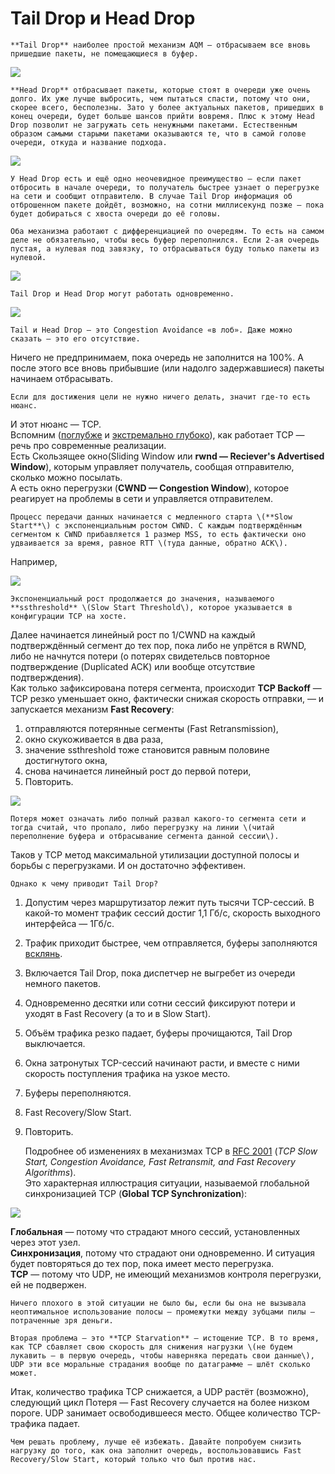 # Tail Drop и Head Drop

    **Tail Drop** наиболее простой механизм AQM — отбрасываем все вновь пришедшие пакеты, не помещающиеся в буфер. 

![](../../.gitbook/assets/image%20%2824%29.png)

  
  
    **Head Drop** отбрасывает пакеты, которые стоят в очереди уже очень долго. Их уже лучше выбросить, чем пытаться спасти, потому что они, скорее всего, бесполезны. Зато у более актуальных пакетов, пришедших в конец очереди, будет больше шансов прийти вовремя. Плюс к этому Head Drop позволит не загружать сеть ненужными пакетами. Естественным образом самыми старыми пакетами оказываются те, что в самой голове очереди, откуда и название подхода.

![](../../.gitbook/assets/image%20%28127%29.png)

    У Head Drop есть и ещё одно неочевидное преимущество — если пакет отбросить в начале очереди, то получатель быстрее узнает о перегрузке на сети и сообщит отправителю. В случае Tail Drop информация об отброшенном пакете дойдёт, возможно, на сотни миллисекунд позже — пока будет добираться с хвоста очереди до её головы.  
  
    Оба механизма работают с дифференциацией по очередям. То есть на самом деле не обязательно, чтобы весь буфер переполнился. Если 2-ая очередь пустая, а нулевая под завязку, то отбрасываться буду только пакеты из нулевой.

![](../../.gitbook/assets/image%20%2879%29.png)

    Tail Drop и Head Drop могут работать одновременно. 

![](../../.gitbook/assets/image%20%2867%29.png)

    Tail и Head Drop — это Congestion Avoidance «в лоб». Даже можно сказать — это его отсутствие.  
Ничего не предпринимаем, пока очередь не заполнится на 100%. А после этого все вновь прибывшие \(или надолго задержавшиеся\) пакеты начинаем отбрасывать.  
  
    Если для достижения цели не нужно ничего делать, значит где-то есть нюанс.  
И этот нюанс — TCP.   
Вспомним \([поглубже](http://linkmeup.ru/blog/300.html) и [экстремально глубоко](http://www.tcpipguide.com/free/index.htm)\), как работает TCP — речь про современные реализации.  
Есть Скользящее окно\(Sliding Window или **rwnd — Reciever's Advertised Window**\), которым управляет получатель, сообщая отправителю, сколько можно посылать.  
А есть окно перегрузки \(**CWND — Congestion Window**\), которое реагирует на проблемы в сети и управляется отправителем.  
  
    Процесс передачи данных начинается с медленного старта \(**Slow Start**\) с экспоненциальным ростом CWND. С каждым подтверждённым сегментом к CWND прибавляется 1 размер MSS, то есть фактически оно удваивается за время, равное RTT \(туда данные, обратно ACK\).  
Например, 

![](../../.gitbook/assets/image%20%28123%29.png)

    Экспоненциальный рост продолжается до значения, называемого **ssthreshold** \(Slow Start Threshold\), которое указывается в конфигурации TCP на хосте.  
Далее начинается линейный рост по 1/CWND на каждый подтверждённый сегмент до тех пор, пока либо не упрётся в RWND, либо не начнутся потери \(о потерях свидетельсв повторное подтверждение \(Duplicated ACK\) или вообще отсутствие подтверждения\).  
Как только зафиксирована потеря сегмента, происходит **TCP Backoff** — TCP резко уменьшает окно, фактически снижая скорость отправки, — и запускается механизм **Fast Recovery**:  


1. отправляются потерянные сегменты \(Fast Retransmission\),
2. окно скукоживается в два раза,
3. значение ssthreshold тоже становится равным половине достигнутого окна,
4. снова начинается линейный рост до первой потери,
5. Повторить.

![](../../.gitbook/assets/image%20%285%29.png)

    Потеря может означать либо полный развал какого-то сегмента сети и тогда считай, что пропало, либо перегрузку на линии \(читай переполнение буфера и отбрасывание сегмента данной сессии\).   
Таков у TCP метод максимальной утилизации доступной полосы и борьбы с перегрузками. И он достаточно эффективен.  
  
    Однако к чему приводит Tail Drop?

1. Допустим через маршрутизатор лежит путь тысячи TCP-сессий. В какой-то момент трафик сессий достиг 1,1 Гб/с, скорость выходного интерфейса — 1Гб/с.
2. Трафик приходит быстрее, чем отправляется, буферы заполняются [всклянь](https://dic.academic.ru/dic.nsf/efremova/149600/%D0%92%D1%81%D0%BA%D0%BB%D0%B5%D0%BD%D1%8C).
3. Включается Tail Drop, пока диспетчер не выгребет из очереди немного пакетов.
4. Одновременно десятки или сотни сессий фиксируют потери и уходят в Fast Recovery \(а то и в Slow Start\).
5. Объём трафика резко падает, буферы прочищаются, Tail Drop выключается.
6. Окна затронутых TCP-сессий начинают расти, и вместе с ними скорость поступления трафика на узкое место.
7. Буферы переполняются.
8. Fast Recovery/Slow Start.
9. Повторить.

    Подробнее об изменениях в механизмах TCP в [RFC 2001](https://tools.ietf.org/html/rfc2001) \(_TCP Slow Start, Congestion Avoidance, Fast Retransmit, and Fast Recovery Algorithms_\).  
Это характерная иллюстрация ситуации, называемой глобальной синхронизацией TCP \(**Global TCP Synchronization**\):

![](../../.gitbook/assets/image%20%28103%29.png)

**Глобальная** — потому что страдают много сессий, установленных через этот узел.  
**Синхронизация**, потому что страдают они одновременно. И ситуация будет повторяться до тех пор, пока имеет место перегрузка.  
**TCP** — потому что UDP, не имеющий механизмов контроля перегрузки, ей не подвержен.  
  
    Ничего плохого в этой ситуации не было бы, если бы она не вызывала неоптимальное использование полосы — промежутки между зубцами пилы — потраченные зря деньги.  
  
    Вторая проблема — это **TCP Starvation** — истощение TCP. В то время, как TCP сбавляет свою скорость для снижения нагрузки \(не будем лукавить — в первую очередь, чтобы наверняка передать свои данные\), UDP эти все моральные страдания вообще по датаграмме — шлёт сколько может.  
Итак, количество трафика TCP снижается, а UDP растёт \(возможно\), следующий цикл Потеря — Fast Recovery случается на более низком пороге. UDP занимает освободившееся место. Общее количество TCP-трафика падает.  
  
    Чем решать проблему, лучше её избежать. Давайте попробуем снизить нагрузку до того, как она заполнит очередь, воспользовавшись Fast Recovery/Slow Start, который только что был против нас.

